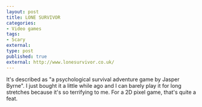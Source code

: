 ```yaml
---
layout: post
title: LONE SURVIVOR
categories:
- Video games
tags:
- Scary
external:
type: post
published: true
external: http://www.lonesurvivor.co.uk/
---
```


It's described as "a psychological survival adventure game by Jasper Byrne". I just bought it a little while ago and I can barely play it for long stretches because it's so terrifying to me. For a 2D pixel game, that's quite a feat.
